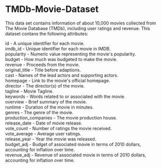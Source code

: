 # TMDb-Movie-Dataset
This data set contains information of about 10,000 movies collected from The Movie Database (TMDb), including user ratings and revenue. This dataset contans the following attributes:</br>

id - A unique identifier for each movie. </br>
imdb_id - Unique identifier for each movie in IMDB. </br>
popularity - Numeric value representing the movie's popularity. </br>
budget - How much was budgeted to make the movie. </br>
revenue - Proceeds from the movie. </br>
original_title - Title before adaptions. </br>
cast - Names of the lead actors and supporting actors. </br>
homepage - Link to the movie's official homepage. </br>
director - The director(s) of the movie. </br>
tagline - Movie Tagline. </br>
keywords - Words related to or associated with the movie. </br>
overview - Brief summary of the movie. </br>
runtime - Duration of the movie in minutes. </br>
genres - The genre of the movie. </br>
production_companies - The movie production house. </br>
release_date - Date of movie release. </br>
vote_count - Number of ratings the movie received. </br>
vote_average - Average user ratings. </br>
release_year - Year the movie was released. </br>
budget_adj - Budget of associated movie in terms of 2010 dollars, accounting for inflation over time. </br>
revenue_adj - Revenue of associated movie in terms of 2010 dollars, accounting for inflation over time. </br>

